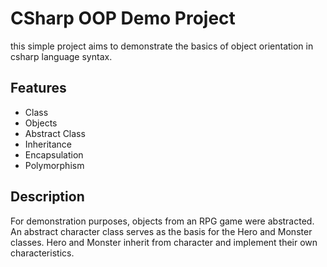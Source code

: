 # CSharp OOP Demo Project

this simple project aims to demonstrate the basics of object orientation in csharp language syntax.

## Features

- Class
- Objects
- Abstract Class
- Inheritance
- Encapsulation
- Polymorphism

## Description

For demonstration purposes, objects from an RPG game were abstracted. An abstract character class serves as the basis for the Hero and Monster classes. Hero and Monster inherit from character and implement their own characteristics.